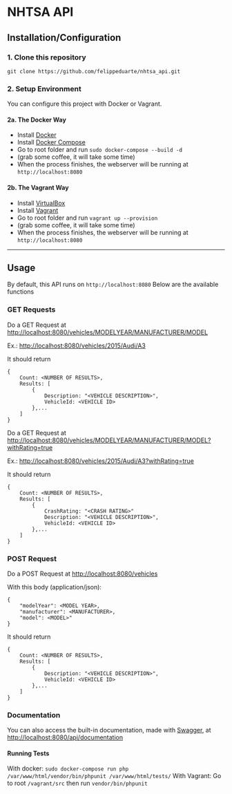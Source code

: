 # NHTSA API

## Installation/Configuration

### 1. Clone this repository

`git clone https://github.com/felippeduarte/nhtsa_api.git`

### 2. Setup Environment

You can configure this project with Docker or Vagrant.

#### 2a. The Docker Way

- Install [Docker](https://docs.docker.com/install/)
- Install [Docker Compose](https://docs.docker.com/compose/install/)
- Go to root folder and run `sudo docker-compose --build -d`
- (grab some coffee, it will take some time)
- When the process finishes, the webserver will be running at `http://localhost:8080`

#### 2b. The Vagrant Way

- Install [VirtualBox](https://www.virtualbox.org/)
- Install [Vagrant](https://www.vagrantup.com/intro/getting-started/index.html)
- Go to root folder and run `vagrant up --provision`
- (grab some coffee, it will take some time)
- When the process finishes, the webserver will be running at `http://localhost:8080`

---

## Usage

By default, this API runs on `http://localhost:8080`
Below are the available functions

### GET Requests

Do a GET Request at [http://localhost:8080/vehicles/MODELYEAR/MANUFACTURER/MODEL](http://localhost:8080/vehicles/MODELYEAR/MANUFACTURER/MODEL)

Ex.: [http://localhost:8080/vehicles/2015/Audi/A3](http://localhost:8080/vehicles/2015/Audi/A3)

It should return

~~~~
{
    Count: <NUMBER OF RESULTS>,
    Results: [
        {
            Description: "<VEHICLE DESCRIPTION>",
            VehicleId: <VEHICLE ID>
        },...
    ]
}
~~~~

Do a GET Request at
[http://localhost:8080/vehicles/MODELYEAR/MANUFACTURER/MODEL?withRating=true](http://localhost:8080/vehicles/MODELYEAR/MANUFACTURER/MODEL?withRating=true)

Ex.: [http://localhost:8080/vehicles/2015/Audi/A3?withRating=true](http://localhost:8080/vehicles/2015/Audi/A3?withRating=true)

It should return

~~~~
{
    Count: <NUMBER OF RESULTS>,
    Results: [
        {
            CrashRating: "<CRASH RATING>"
            Description: "<VEHICLE DESCRIPTION>",
            VehicleId: <VEHICLE ID>
        },...
    ]
}
~~~~

### POST Request

Do a POST Request at [http://localhost:8080/vehicles](http://localhost:8080/vehicles)

With this body (application/json):

~~~~
{
    "modelYear": <MODEL YEAR>,
    "manufacturer": <MANUFACTURER>,
    "model": <MODEL>"
}
~~~~


It should return

~~~~
{
    Count: <NUMBER OF RESULTS>,
    Results: [
        {
            Description: "<VEHICLE DESCRIPTION>",
            VehicleId: <VEHICLE ID>
        },...
    ]
}
~~~~

### Documentation

You can also access the built-in documentation, made with [Swagger](https://swagger.io/), at [http://localhost:8080/api/documentation](http://localhost:8080/api/documentation)

#### Running Tests

With docker: `sudo docker-compose run php /var/www/html/vendor/bin/phpunit /var/www/html/tests/`
With Vagrant: Go to root `/vagrant/src` then run `vendor/bin/phpunit`